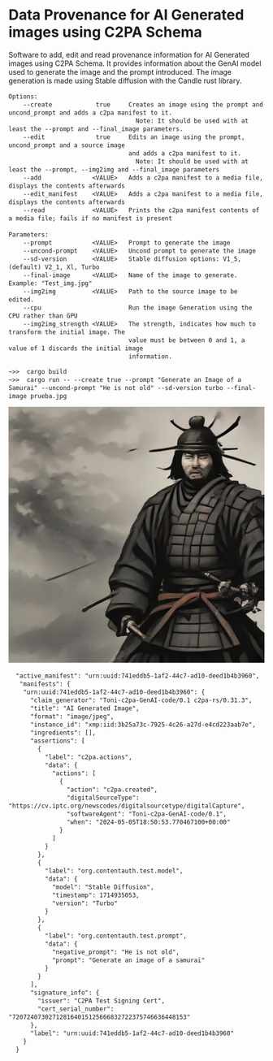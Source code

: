 # Data Provenance for AI Generated images using C2PA Schema

Software to add, edit and read provenance information for AI Generated images using C2PA Schema. It provides information about the GenAI model used to generate the image and the prompt introduced. The image generation is made using Stable diffusion with the Candle rust library.

    Options:
        --create            true     Creates an image using the prompt and uncond_prompt and adds a c2pa manifest to it. 
                                       Note: It should be used with at least the --prompt and --final_image parameters.
        --edit              true     Edits an image using the prompt, uncond_prompt and a source image 
                                     and adds a c2pa manifest to it. 
                                       Note: It should be used with at least the --prompt, --img2img and --final_image parameters
        --add              <VALUE>   Adds a c2pa manifest to a media file, displays the contents afterwards
        --edit_manifest    <VALUE>   Adds a c2pa manifest to a media file, displays the contents afterwards
        --read             <VALUE>   Prints the c2pa manifest contents of a media file; fails if no manifest is present
    
    Parameters:
        --prompt           <VALUE>   Prompt to generate the image
        --uncond-prompt    <VALUE>   Uncond prompt to generate the image
        --sd-version       <VALUE>   Stable diffusion options: V1_5, (default) V2_1, Xl, Turbo
        --final-image      <VALUE>   Name of the image to generate. Example: "Test_img.jpg"
        --img2img          <VALUE>   Path to the source image to be edited.
        --cpu                        Run the image Generation using the CPU rather than GPU
        --img2img_strength <VALUE>   The strength, indicates how much to transform the initial image. The
                                     value must be between 0 and 1, a value of 1 discards the initial image
                                     information.
```console
~>>  cargo build
~>>  cargo run -- --create true --prompt "Generate an Image of a Samurai" --uncond-prompt "He is not old" --sd-version turbo --final-image prueba.jpg
```

![Samurai image generated](https://github.com/Shovar/TFM_C2PA_AIGen_Img/blob/main/prueba.jpg?raw=true)
```console
  "active_manifest": "urn:uuid:741eddb5-1af2-44c7-ad10-deed1b4b3960",
   "manifests": {
    "urn:uuid:741eddb5-1af2-44c7-ad10-deed1b4b3960": {
      "claim_generator": "Toni-c2pa-GenAI-code/0.1 c2pa-rs/0.31.3",
      "title": "AI Generated Image",
      "format": "image/jpeg",
      "instance_id": "xmp:iid:3b25a73c-7925-4c26-a27d-e4cd223aab7e",
      "ingredients": [],
      "assertions": [
        {
          "label": "c2pa.actions",
          "data": {
            "actions": [
              {
                "action": "c2pa.created",
                "digitalSourceType": "https://cv.iptc.org/newscodes/digitalsourcetype/digitalCapture",
                "softwareAgent": "Toni-c2pa-GenAI-code/0.1",
                "when": "2024-05-05T18:50:53.770467100+00:00"
              }
            ]
          }
        },
        {
          "label": "org.contentauth.test.model",
          "data": {
            "model": "Stable Diffusion",
            "timestamp": 1714935053,
            "version": "Turbo"
          }
        },
        {
          "label": "org.contentauth.test.prompt",
          "data": {
            "negative_prompt": "He is not old",
            "prompt": "Generate an image of a samurai"
          }
        }
      ],
      "signature_info": {
        "issuer": "C2PA Test Signing Cert",
        "cert_serial_number": "720724073027128164015125666832722375746636448153"
      },
      "label": "urn:uuid:741eddb5-1af2-44c7-ad10-deed1b4b3960"
    }
  }
```
